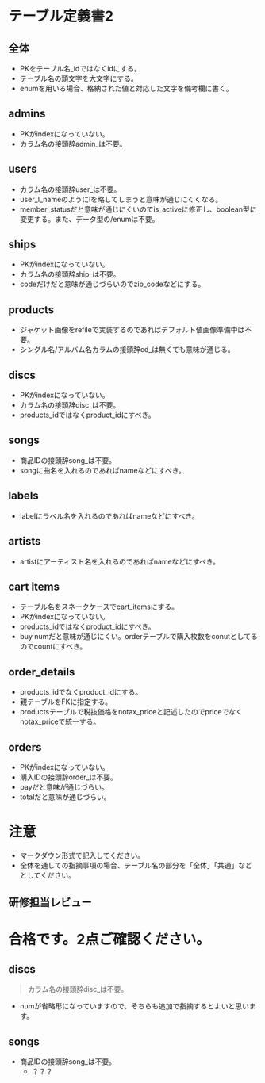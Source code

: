 # テーブル定義書2
## 全体
- PKをテーブル名_idではなくidにする。
- テーブル名の頭文字を大文字にする。
- enumを用いる場合、格納された値と対応した文字を備考欄に書く。

## admins
- PKがindexになっていない。
- カラム名の接頭辞admin_は不要。

## users
- カラム名の接頭辞user_は不要。
- user_l_nameのようにlを略してしまうと意味が通じにくくなる。
- member_statusだと意味が通じにくいのでis_activeに修正し、boolean型に変更する。また、データ型の/enumは不要。

## ships
- PKがindexになっていない。
- カラム名の接頭辞ship_は不要。
- codeだけだと意味が通じづらいのでzip_codeなどにする。

## products
- ジャケット画像をrefileで実装するのであればデフォルト値画像準備中は不要。
- シングル名/アルバム名カラムの接頭辞cd_は無くても意味が通じる。

## discs
- PKがindexになっていない。
- カラム名の接頭辞disc_は不要。
- products_idではなくproduct_idにすべき。

## songs
- 商品IDの接頭辞song_は不要。
- songに曲名を入れるのであればnameなどにすべき。

## labels
- labelにラベル名を入れるのであればnameなどにすべき。

## artists
- artistにアーティスト名を入れるのであればnameなどにすべき。

## cart items
- テーブル名をスネークケースでcart_itemsにする。
- PKがindexになっていない。
- products_idではなくproduct_idにすべき。
- buy numだと意味が通じにくい。orderテーブルで購入枚数をconutとしてるのでcountにすべき。

## order_details
- products_idでなくproduct_idにする。
- 親テーブルをFKに指定する。
- productsテーブルで税抜価格をnotax_priceと記述したのでpriceでなくnotax_priceで統一する。

## orders
- PKがindexになっていない。
- 購入IDの接頭辞order_は不要。
- payだと意味が通じづらい。
- totalだと意味が通じづらい。

# 注意
* マークダウン形式で記入してください。
* 全体を通しての指摘事項の場合、テーブル名の部分を「全体」「共通」などとしてください。

## 研修担当レビュー
# 合格です。2点ご確認ください。
## discs
> カラム名の接頭辞disc_は不要。
  - numが省略形になっていますので、そちらも追加で指摘するとよいと思います。
  
## songs
- 商品IDの接頭辞song_は不要。
  - ？？？
